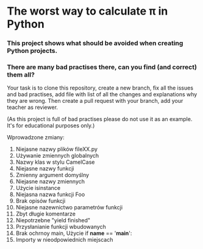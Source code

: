 # The worst way to calculate π in Python

### This project shows what should be avoided when creating Python projects.

### There are many bad practises there, can you find (and correct) them all?

Your task is to clone this repository, create a new branch, fix all the issues and bad practises, add  file with list of all the changes and explanations why they are wrong. Then create a pull request with your branch, add your teacher as reviewer.

(As this project is full of bad practises please do not use it as an example. It's for educational purposes only.)

Wprowadzone zmiany:
1. Niejasne nazwy plików fileXX.py
2. Używanie zmiennych globalnych
3. Nazwy klas w stylu CamelCase
4. Niejasne nazwy funkcji
5. Zmienny argument domyślny
6. Niejasne nazwy zmiennych
7. Użycie isinstance
8. Niejasna nazwa funkcji Foo
9. Brak opisów funkcji
10. Niejasne nazewnictwo parametrów funkcji
11. Zbyt długie komentarze
12. Niepotrzebne "yield finished"
13. Przysłanianie funkcji wbudowanych
14. Brak ochrnoy main, Użycie if __name__ == '__main__': 
15. Importy w nieodpowiednich miejscach
